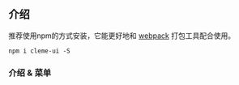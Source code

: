 ## 介绍
推荐使用npm的方式安装，它能更好地和 [webpack](https://webpack.js.org/) 打包工具配合使用。
```
npm i cleme-ui -S
```

###  介绍 & 菜单
